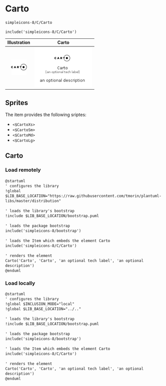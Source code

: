 # Carto


```text
simpleicons-8/C/Carto
```

```text
include('simpleicons-8/C/Carto')
```



| Illustration | Carto |
| :---: | :---: |
| ![illustration for Illustration](../../simpleicons-8/C/Carto.png) | ![illustration for Carto](../../simpleicons-8/C/Carto.Local.png) |



## Sprites
The item provides the following sriptes:

- `<$CartoXs>`
- `<$CartoSm>`
- `<$CartoMd>`
- `<$CartoLg>`





## Carto

### Load remotely
```plantuml
@startuml
' configures the library
!global $LIB_BASE_LOCATION="https://raw.githubusercontent.com/tmorin/plantuml-libs/master/distribution"

' loads the library's bootstrap
!include $LIB_BASE_LOCATION/bootstrap.puml

' loads the package bootstrap
include('simpleicons-8/bootstrap')

' loads the Item which embeds the element Carto
include('simpleicons-8/C/Carto')

' renders the element
Carto('Carto', 'Carto', 'an optional tech label', 'an optional description')
@enduml
```

### Load locally
```plantuml
@startuml
' configures the library
!global $INCLUSION_MODE="local"
!global $LIB_BASE_LOCATION="../.."

' loads the library's bootstrap
!include $LIB_BASE_LOCATION/bootstrap.puml

' loads the package bootstrap
include('simpleicons-8/bootstrap')

' loads the Item which embeds the element Carto
include('simpleicons-8/C/Carto')

' renders the element
Carto('Carto', 'Carto', 'an optional tech label', 'an optional description')
@enduml
```

